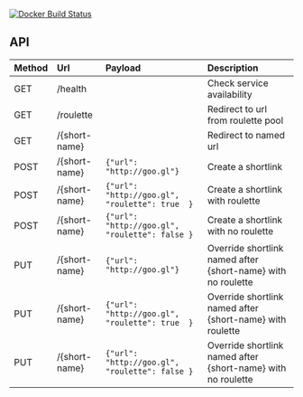 [![Docker Build Status](https://img.shields.io/docker/build/jrottenberg/ffmpeg.svg)](https://github.com/e8kor/deton)

## API

|Method | Url           | Payload                                        | Description                         |
|:------|:--------------|:-----------------------------------------------|:------------------------------------|
|GET    | /health       |                                                | Check service availability          |
|GET    | /roulette     |                                                | Redirect to url from roulette pool  |
|GET    | /{short-name} |                                                | Redirect to named url               |
|POST   | /{short-name} | `{"url": "http://goo.gl"}`                     | Create a shortlink                  |
|POST   | /{short-name} | `{"url": "http://goo.gl", "roulette": true  }` | Create a shortlink with roulette    |
|POST   | /{short-name} | `{"url": "http://goo.gl", "roulette": false }` | Create a shortlink with no roulette |
|PUT    | /{short-name} | `{"url": "http://goo.gl"}`                     | Override shortlink named after {short-name} with no roulette|
|PUT    | /{short-name} | `{"url": "http://goo.gl", "roulette": true  }` | Override shortlink named after {short-name} with roulette   |
|PUT    | /{short-name} | `{"url": "http://goo.gl", "roulette": false }` | Override shortlink named after {short-name} with no roulette|